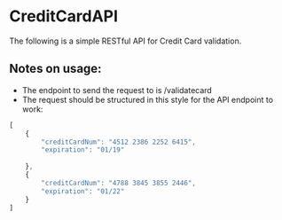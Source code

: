 # CreditCardAPI

The following is a simple RESTful API for Credit Card validation. 

## Notes on usage:
- The endpoint to send the request to is /validatecard
- The request should be structured in this style for the API endpoint to work:
```javascript
[
	{
		"creditCardNum": "4512 2386 2252 6415",
		"expiration": "01/19"
		
	},
	{
		"creditCardNum": "4788 3845 3855 2446",
		"expiration": "01/22"
	}
]
```
